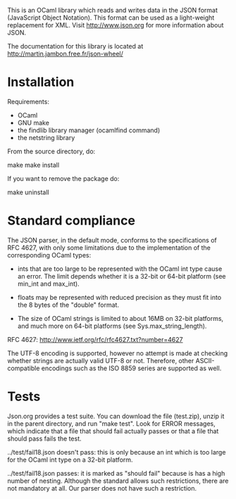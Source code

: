 This is an OCaml library which reads and writes data in the JSON format
(JavaScript Object Notation).
This format can be used as a light-weight replacement for XML.
Visit http://www.json.org for more information about JSON.

The documentation for this library is located at
  http://martin.jambon.free.fr/json-wheel/


Installation
============

Requirements:
- OCaml
- GNU make
- the findlib library manager (ocamlfind command)
- the netstring library

From the source directory, do:

  make
  make install

If you want to remove the package do:

  make uninstall


Standard compliance
===================

The JSON parser, in the default mode, conforms to the specifications 
of RFC 4627, with only some limitations due to the implementation 
of the corresponding OCaml types:

* ints that are too large to be represented with the OCaml int type
  cause an error. The limit depends whether it is a 32-bit or 64-bit
  platform (see min_int and max_int).

* floats may be represented with reduced precision as they must fit
  into the 8 bytes of the "double" format.

* The size of OCaml strings is limited to about 16MB on 32-bit
  platforms, and much more on 64-bit platforms (see Sys.max_string_length).


RFC 4627: http://www.ietf.org/rfc/rfc4627.txt?number=4627


The UTF-8 encoding is supported, however no attempt is made at
checking whether strings are actually valid UTF-8 or not. Therefore, other
ASCII-compatible encodings such as the ISO 8859 series are supported
as well.


Tests
=====

Json.org provides a test suite. You can download the file (test.zip),
unzip it in the parent directory, and run "make test".
Look for ERROR messages, which indicate that a file that should fail
actually passes or that a file that should pass fails the test.

../test/fail18.json doesn't pass: this is only because an int which is
too large for the OCaml int type on a 32-bit platform.

../test/fail18.json passes: it is marked as "should fail" because is
has a high number of nesting. Although the standard allows such
restrictions, there are not mandatory at all. Our parser does not have
such a restriction.
